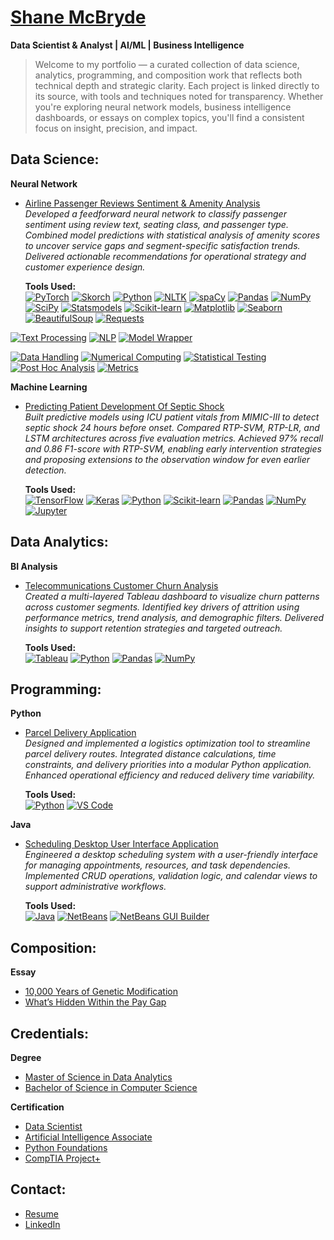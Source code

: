 # [Shane McBryde](https://github.com/shanemcbryde)  
**Data Scientist & Analyst | AI/ML | Business Intelligence**

> Welcome to my portfolio — a curated collection of data science, analytics, programming, and composition work that reflects both technical depth and strategic clarity. Each project is linked directly to its source, with tools and techniques noted for transparency. Whether you're exploring neural network models, business intelligence dashboards, or essays on complex topics, you'll find a consistent focus on insight, precision, and impact.

## Data Science:

**Neural Network**  
- [Airline Passenger Reviews Sentiment & Amenity Analysis](https://github.com/shanemcbryde/sentiment)  
  *Developed a feedforward neural network to classify passenger sentiment using review text, seating class, and passenger type. Combined model predictions with statistical analysis of amenity scores to uncover service gaps and segment-specific satisfaction trends. Delivered actionable recommendations for operational strategy and customer experience design.*  

  **Tools Used:**  
  [![PyTorch](https://img.shields.io/badge/PyTorch-EE4C2C?style=flat)](https://pytorch.org)
[![Skorch](https://img.shields.io/badge/Skorch-blue?style=flat&label=Model_Wrapper)](https://skorch.readthedocs.io/)
[![Python](https://img.shields.io/badge/Python-3776AB?style=flat)](https://python.org)
[![NLTK](https://img.shields.io/badge/NLTK-76B900?style=flat&label=Text_Processing)](https://www.nltk.org)
[![spaCy](https://img.shields.io/badge/spaCy-09A3D5?style=flat&label=NLP)](https://spacy.io)
[![Pandas](https://img.shields.io/badge/Pandas-150458?style=flat&label=Data_Handling)](https://pandas.pydata.org)
[![NumPy](https://img.shields.io/badge/NumPy-013243?style=flat&label=Numerical_Computing)](https://numpy.org)
[![SciPy](https://img.shields.io/badge/SciPy-blue?style=flat&label=Statistical_Testing)](https://scipy.org)
[![Statsmodels](https://img.shields.io/badge/Statsmodels-darkgreen?style=flat&label=Post_Hoc_Analysis)](https://www.statsmodels.org)
[![Scikit-learn](https://img.shields.io/badge/Scikit--Learn-F7931E?style=flat&label=Metrics)](https://scikit-learn.org)
[![Matplotlib](https://img.shields.io/badge/Matplotlib-11557C?style=flat&label=Visualization)](https://matplotlib.org)
[![Seaborn](https://img.shields.io/badge/Seaborn-76B900?style=flat&label=Statistical_Plots)](https://seaborn.pydata.org)
[![BeautifulSoup](https://img.shields.io/badge/BeautifulSoup-8B008B?style=flat&label=Web_Scraping)](https://www.crummy.com/software/BeautifulSoup/)
[![Requests](https://img.shields.io/badge/Requests-20232A?style=flat&label=HTTP_Client)](https://docs.python-requests.org)

[![Text Processing](https://img.shields.io/badge/Text_Processing-NLTK-76B900?style=flat)](https://www.nltk.org)
[![NLP](https://img.shields.io/badge/NLP-spaCy-09A3D5?style=flat)](https://spacy.io)
[![Model Wrapper](https://img.shields.io/badge/Model_Wrapper-Skorch-blue?style=flat)](https://skorch.readthedocs.io/)

[![Data Handling](https://img.shields.io/badge/Data_Handling-Pandas-150458?style=flat)](https://pandas.pydata.org)
[![Numerical Computing](https://img.shields.io/badge/Numerical_Computing-NumPy-013243?style=flat)](https://numpy.org)
[![Statistical Testing](https://img.shields.io/badge/Statistical_Testing-SciPy-blue?style=flat)](https://scipy.org)
[![Post Hoc Analysis](https://img.shields.io/badge/Post_Hoc_Analysis-Statsmodels-darkgreen?style=flat)](https://www.statsmodels.org)
[![Metrics](https://img.shields.io/badge/Metrics-Scikit--Learn-F7931E?style=flat)](https://scikit-learn.org)


**Machine Learning**  
- [Predicting Patient Development Of Septic Shock](https://github.com/shanemcbryde/sepsisprediction)  
  *Built predictive models using ICU patient vitals from MIMIC-III to detect septic shock 24 hours before onset. Compared RTP-SVM, RTP-LR, and LSTM architectures across five evaluation metrics. Achieved 97% recall and 0.86 F1-score with RTP-SVM, enabling early intervention strategies and proposing extensions to the observation window for even earlier detection.*  

  **Tools Used:**  
  [![TensorFlow](https://img.shields.io/badge/TensorFlow-FF6F00?style=flat)](https://www.tensorflow.org/) [![Keras](https://img.shields.io/badge/Keras-Deep_Learning-red?style=flat)](https://keras.io/) [![Python](https://img.shields.io/badge/Python-3776AB?style=flat)](https://python.org) [![Scikit-learn](https://img.shields.io/badge/Scikit--Learn-Metrics-F7931E?style=flat)](https://scikit-learn.org) [![Pandas](https://img.shields.io/badge/Pandas-Data_Handling-150458?style=flat)](https://pandas.pydata.org) [![NumPy](https://img.shields.io/badge/NumPy-Numerical_Computing-013243?style=flat)](https://numpy.org) [![Jupyter](https://img.shields.io/badge/Jupyter-Notebook-F37626?style=flat)](https://jupyter.org)

## Data Analytics:

**BI Analysis**  
- [Telecommunications Customer Churn Analysis](https://github.com/shanemcbryde/tableau)  
  *Created a multi-layered Tableau dashboard to visualize churn patterns across customer segments. Identified key drivers of attrition using performance metrics, trend analysis, and demographic filters. Delivered insights to support retention strategies and targeted outreach.*  

  **Tools Used:**  
  [![Tableau](https://img.shields.io/badge/Tableau-Dashboard-E97627?style=flat)](https://www.tableau.com) [![Python](https://img.shields.io/badge/Python-3776AB?style=flat)](https://python.org) [![Pandas](https://img.shields.io/badge/Pandas-Data_Handling-150458?style=flat)](https://pandas.pydata.org) [![NumPy](https://img.shields.io/badge/NumPy-Numerical_Computing-013243?style=flat)](https://numpy.org)

## Programming:

**Python**  
- [Parcel Delivery Application](https://github.com/shanemcbryde/parcelservice.git)  
  *Designed and implemented a logistics optimization tool to streamline parcel delivery routes. Integrated distance calculations, time constraints, and delivery priorities into a modular Python application. Enhanced operational efficiency and reduced delivery time variability.*  

  **Tools Used:**  
  [![Python](https://img.shields.io/badge/Python-3776AB?style=flat)](https://python.org) [![VS Code](https://img.shields.io/badge/VS_Code-Editor-007ACC?style=flat)](https://code.visualstudio.com/)

**Java**  
- [Scheduling Desktop User Interface Application](https://github.com/shanemcbryde/schedulingsystem.git)  
  *Engineered a desktop scheduling system with a user-friendly interface for managing appointments, resources, and task dependencies. Implemented CRUD operations, validation logic, and calendar views to support administrative workflows.*  

  **Tools Used:**  
  [![Java](https://img.shields.io/badge/Java-007396?style=flat)](https://www.java.com) [![NetBeans](https://img.shields.io/badge/NetBeans-Editor-blue?style=flat)](https://netbeans.apache.org/) [![NetBeans GUI Builder](https://img.shields.io/badge/NetBeans-GUI_Builder-orange?style=flat)](https://netbeans.apache.org/features/java/gui.html)

## Composition:

**Essay**  
- [10,000 Years of Genetic Modification](https://github.com/shanemcbryde/composition/blob/main/gmo-essay.md)  
- [What’s Hidden Within the Pay Gap](https://github.com/shanemcbryde/composition/blob/main/paygap-essay.md)

## Credentials:

**Degree**  
- [Master of Science in Data Analytics](https://github.com/shanemcbryde/shanemcbryde/blob/main/Certifications/MS%20Data%20Analytics.pdf)  
- [Bachelor of Science in Computer Science](https://github.com/shanemcbryde/shanemcbryde/blob/main/Certifications/BS%20Computer%20Science.pdf)

**Certification**  
- [Data Scientist](https://github.com/shanemcbryde/shanemcbryde/blob/8c341e5effb786685c06dd8b67f452e4a3e48b70/Certifications/AI%20Academy/AI%20Academy%20Data%20Scientist%20Completion%20Certificate%20Spring%202022.pdf)  
- [Artificial Intelligence Associate](https://github.com/shanemcbryde/shanemcbryde/blob/8c341e5effb786685c06dd8b67f452e4a3e48b70/Certifications/AI%20Academy/AI%20Academy%20AI%20Associate%20Completion%20Certificate%20Fall%202022.pdf)  
- [Python Foundations](https://github.com/shanemcbryde/shanemcbryde/blob/main/Certifications/AI%20Academy/AI%20Academy%20Certificate%20of%20Completion%20-%20Foundations%20Course.pdf)  
- [CompTIA Project+](https://github.com/shanemcbryde/shanemcbryde/blob/8c341e5effb786685c06dd8b67f452e4a3e48b70/Certifications/Comptia/CompTIA%20Project+%20certificate.pdf)

## Contact:

- [Resume](https://github.com/shanemcbryde/shanemcbryde/blob/main/Shane%20McBryde%20-%20resume.pdf)  
- [LinkedIn](https://www.linkedin.com/in/shanekmcbryde/)
